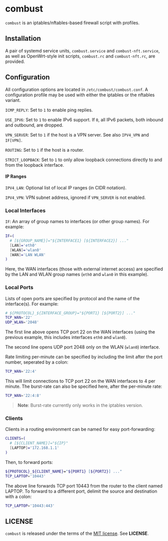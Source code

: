 combust
=======
`combust` is an iptables/nftables-based firewall script with profiles.

Installation
------------
A pair of systemd service units, `combust.service` and `combust-nft.service`, as
well as OpenWrt-style init scripts, `combust.rc` and `combust-nft.rc`, are
provided.

Configuration
-------------
All configuration options are located in `/etc/combust/combust.conf`.  A
configuration profile may be used with either the iptables or the nftables
variant.

`ICMP_REPLY`: Set to `1` to enable ping replies.

`USE_IPV6`: Set to `1` to enable IPv6 support. If `0`, all IPv6 packets, both
inbound and outbound, are dropped.

`VPN_SERVER`: Set to `1` if the host is a VPN server. See also `IPV4_VPN` and
`IF[VPN]`.

`ROUTING`: Set to `1` if the host is a router.

`STRICT_LOOPBACK`: Set to `1` to only allow loopback connections directly to and
from the loopback interface.


#### IP Ranges
`IPV4_LAN`: Optional list of local IP ranges (in CIDR notation).

`IPV4_VPN`: VPN subnet address, ignored if `VPN_SERVER` is not enabled.


### Local Interfaces
`IF`: An array of group names to interfaces (or other group names).  For
example:

```sh
IF=(
  # [${GROUP_NAME}]="${INTERFACE1} [${INTERFACE2}] ..."
  [LAN]='eth0'
  [WLAN]='wlan0'
  [WAN]='LAN WLAN'
)
```

Here, the WAN interfaces (those with external internet access) are specified by
the LAN and WLAN group names (`eth0` and `wlan0` in this example).


### Local Ports
Lists of open ports are specified by protocol and the name of the interface(s).
For example:

```sh
# ${PROTOCOL}_${INTERFACE_GROUP}="${PORT1} [${PORT2}] ..."
TCP_WAN='22'
UDP_WLAN='2048'
```

The first line above opens TCP port 22 on the WAN interfaces (using the previous
example, this includes interfaces `eth0` and `wlan0`).

The second line opens UDP port 2048 only on the WLAN (`wlan0`) interface.

Rate limiting per-minute can be specified by including the limit after the port
number, seperated by a colon:

```sh
TCP_WAN='22:4'
```

This will limit connections to TCP port 22 on the WAN interfaces to 4 per
minute.  The burst-rate can also be specified here, after the per-minute rate:

```sh
TCP_WAN='22:4:8'
```

> **Note**: Burst-rate currently only works in the iptables version.


### Clients
Clients in a routing environment can be named for easy port-forwarding:

```sh
CLIENTS=(
  # [${CLIENT_NAME}]="${IP}"
  [LAPTOP]='172.168.1.1'
)
```

Then, to forward ports:

```sh
${PROTOCOL}_${CLIENT_NAME}="${PORT1} [${PORT2}] ..."
TCP_LAPTOP='10443'
```

The above line forwards TCP port 10443 from the router to the client named
LAPTOP.  To forward to a different port, delimit the source and destination with
a colon:

```sh
TCP_LAPTOP='10443:443'
```

LICENSE
-------
`combust` is released under the terms of the
[MIT license](http://tldrlegal.com/license/mit-license). See **LICENSE**.
